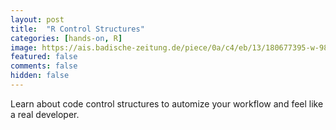 ```yaml
---
layout: post
title:  "R Control Structures"
categories: [hands-on, R]
image: https://ais.badische-zeitung.de/piece/0a/c4/eb/13/180677395-w-980.jpg
featured: false
comments: false
hidden: false
---
```


Learn about code control structures to automize your workflow and feel like a real developer.

